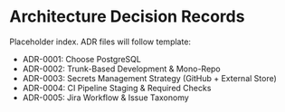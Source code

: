# Architecture Decision Records

Placeholder index. ADR files will follow template:

- ADR-0001: Choose PostgreSQL
- ADR-0002: Trunk-Based Development & Mono-Repo
- ADR-0003: Secrets Management Strategy (GitHub + External Store)
- ADR-0004: CI Pipeline Staging & Required Checks
- ADR-0005: Jira Workflow & Issue Taxonomy
